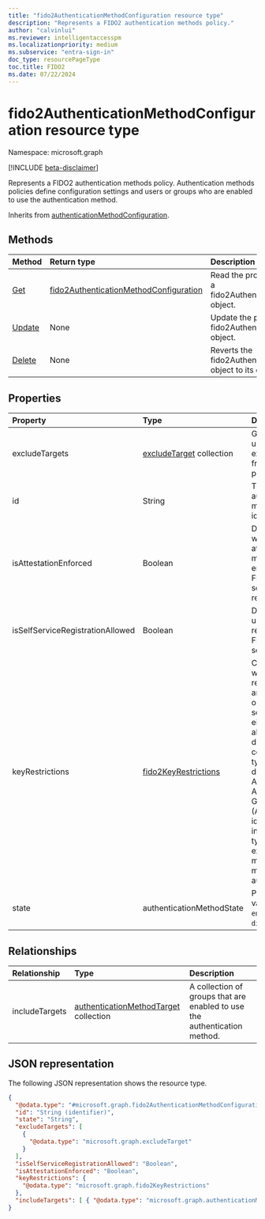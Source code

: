 ```yaml
---
title: "fido2AuthenticationMethodConfiguration resource type"
description: "Represents a FIDO2 authentication methods policy."
author: "calvinlui"
ms.reviewer: intelligentaccesspm
ms.localizationpriority: medium
ms.subservice: "entra-sign-in"
doc_type: resourcePageType
toc.title: FIDO2
ms.date: 07/22/2024
---
```


# fido2AuthenticationMethodConfiguration resource type

Namespace: microsoft.graph

[!INCLUDE [beta-disclaimer](../../includes/beta-disclaimer.md)]

Represents a FIDO2 authentication methods policy. Authentication methods policies define configuration settings and users or groups who are enabled to use the authentication method.

Inherits from [authenticationMethodConfiguration](../resources/authenticationmethodconfiguration.md).


## Methods
|Method|Return type|Description|
|:---|:---|:---|
|[Get](../api/fido2authenticationmethodconfiguration-get.md)|[fido2AuthenticationMethodConfiguration](../resources/fido2authenticationmethodconfiguration.md)|Read the properties and relationships of a fido2AuthenticationMethodConfiguration object.|
|[Update](../api/fido2authenticationmethodconfiguration-update.md)|None|Update the properties of a fido2AuthenticationMethodConfiguration object.|
|[Delete](../api/fido2authenticationmethodconfiguration-delete.md)|None|Reverts the fido2AuthenticationMethodConfiguration object to its default configuration.|


## Properties
|Property|Type|Description|
|:---|:---|:---|
|excludeTargets|[excludeTarget](../resources/excludetarget.md) collection|Groups of users that are excluded from the policy.|
|id|String|The authentication method policy identifier.|
|isAttestationEnforced|Boolean|Determines whether attestation must be enforced for FIDO2 security key registration.|
|isSelfServiceRegistrationAllowed|Boolean|Determines if users can register new FIDO2 security keys.|
|keyRestrictions|[fido2KeyRestrictions](../resources/fido2keyrestrictions.md)|Controls whether key restrictions are enforced on FIDO2 security keys, either allowing or disallowing certain key types as defined by Authenticator Attestation GUID (AAGUID), an identifier that indicates the type (for example, make and model) of the authenticator.|
|state|authenticationMethodState|Possible values are: `enabled`, `disabled`.|

## Relationships
|Relationship|Type|Description|
|:---|:---|:---|
|includeTargets|[authenticationMethodTarget](../resources/authenticationmethodtarget.md) collection|A collection of groups that are enabled to use the authentication method.|

## JSON representation

The following JSON representation shows the resource type.
<!-- {
  "blockType": "resource",
  "keyProperty": "id",
  "@odata.type": "microsoft.graph.fido2AuthenticationMethodConfiguration",
  "baseType": "microsoft.graph.authenticationMethodConfiguration",
  "openType": false
}
-->
``` json
{
  "@odata.type": "#microsoft.graph.fido2AuthenticationMethodConfiguration",
  "id": "String (identifier)",
  "state": "String",
  "excludeTargets": [
    {
      "@odata.type": "microsoft.graph.excludeTarget"
    }
  ],
  "isSelfServiceRegistrationAllowed": "Boolean",
  "isAttestationEnforced": "Boolean",
  "keyRestrictions": {
    "@odata.type": "microsoft.graph.fido2KeyRestrictions"
  },
  "includeTargets": [ { "@odata.type": "microsoft.graph.authenticationMethodTarget" } ]
}
```
